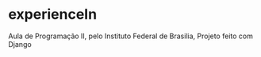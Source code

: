 # experienceIn
Aula de Programação II, pelo Instituto Federal de Brasilia, Projeto feito com Django
